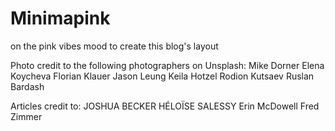 # Minimapink
 on the pink vibes mood to create this blog's layout


Photo credit to the following photographers on Unsplash:
Mike Dorner
Elena Koycheva
Florian Klauer
Jason Leung
Keila Hotzel
Rodion Kutsaev
Ruslan Bardash

Articles credit to: 
JOSHUA BECKER 
HÉLOÏSE SALESSY
Erin McDowell
Fred Zimmer 